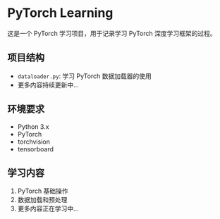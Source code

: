 # PyTorch Learning

这是一个 PyTorch 学习项目，用于记录学习 PyTorch 深度学习框架的过程。

## 项目结构

- `dataloader.py`: 学习 PyTorch 数据加载器的使用
- 更多内容持续更新中...

## 环境要求

- Python 3.x
- PyTorch
- torchvision
- tensorboard

## 学习内容

1. PyTorch 基础操作
2. 数据加载和预处理
3. 更多内容正在学习中...
